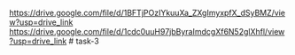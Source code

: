 https://drive.google.com/file/d/1BFTjPOzIYkuuXa_ZXgImyxpfX_dSyBMZ/view?usp=drive_link https://drive.google.com/file/d/1cdc0uuH97jbByraImdcgXf6N52glXhfl/view?usp=drive_link # task-3
